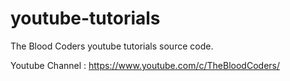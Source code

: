 # youtube-tutorials
The Blood Coders youtube tutorials source code. 

Youtube Channel : https://www.youtube.com/c/TheBloodCoders/
